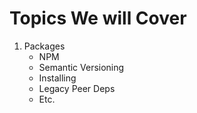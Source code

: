 # Topics We will Cover

1. Packages
   - NPM
   - Semantic Versioning
   - Installing
   - Legacy Peer Deps
   - Etc.
